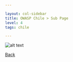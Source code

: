 ```yaml
---

layout: col-sidebar
title: OWASP Chile > Sub Page
level: 4
tags: chile

---
```


![alt text](https://i.ibb.co/wR4M75k/Webp-net-resizeimage.jpg)

[Back](../index.md)
